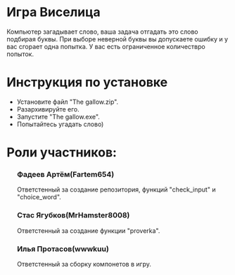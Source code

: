 <h1>Игра Виселица</h1>
<p>Компьютер загадывает слово, ваша задача отгадать это слово подбирая буквы. При выборе неверной буквы вы допускаете ошибку и у вас сгорает одна попытка.
У вас есть ограниченное количествро попыток.</p>

<H1>Инструкция по установке</H1>
<ul>
  <li>Установите файл "The gallow.zip".</li>
  <li>Разархивируйте его.</li>
  <li>Запустите "The gallow.exe".</li>
  <li>Попытайтесь угадать слово)</li>
</ul>
<H1>Роли участников:</H1>
<ul>
  <p>
    <h3>Фадеев Артём(Fartem654)</h3>  Ответстенный за создание репозитория, функций "check_input" и "choice_word".<n></n>
  </p>
  <p>
    <h3>Стас Ягубков(MrHamster8008)</h3>  Ответстенный за создание функции "proverka".
  </p>
  <p>
    <h3>Илья Протасов(wwwkuu)</h3>  Ответстенный за сборку компонетов в игру.
  </p>
</ul>

